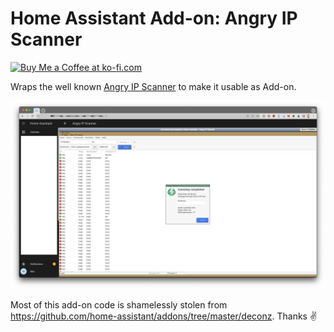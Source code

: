 # Home Assistant Add-on: Angry IP Scanner

<a href='https://ko-fi.com/supportkofi' target='_blank'><img height='35' style='border:0px;height:46px;' src='https://az743702.vo.msecnd.net/cdn/kofi3.png?v=0' border='0' alt='Buy Me a Coffee at ko-fi.com'></a>

Wraps the well known [Angry IP Scanner](https://angryip.org/) to make it usable as Add-on.

![screenshot](https://github.com/MaxWinterstein/homeassistant-addons/blob/main/angry-ip-scanner/screenshot.png?raw=true)

Most of this add-on code is shamelessly stolen from https://github.com/home-assistant/addons/tree/master/deconz. Thanks ✌️
